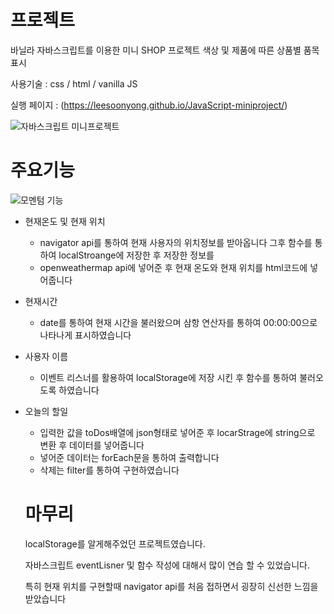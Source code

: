 
# 프로젝트
바닐라 자바스크립트를 이용한 미니 SHOP 프로젝트 색상 및 제품에 따른 상품별 품목 표시

사용기술 : css / html / vanilla JS

실행 페이지 : (https://leesoonyong.github.io/JavaScript-miniproject/)

![자바스크립트 미니프로젝트](https://user-images.githubusercontent.com/44168355/93975486-7c525d00-fdb2-11ea-9c27-1df76f9f03f6.png)




# 주요기능 

![모멘텀 기능](https://user-images.githubusercontent.com/44168355/93849987-287b4180-fce8-11ea-9701-9d92ea93afd1.png)


* 현재온도 및 현재 위치 

  * navigator api를 통하여 현재 사용자의 위치정보를 받아옵니다 그후 함수를 통하여  localStroange에 저장한 후 저장한 정보를
  * openweathermap api에 넣어준 후 현재 온도와 현재 위치를 html코드에 넣어줍니다 

* 현재시간
  
  * date를 통하여 현재 시간을 불러왔으며 삼항 연산자를 통하여 00:00:00으로 나타나게 표시하였습니다

* 사용자 이름
  * 이벤트 리스너를 활용하여 localStorage에 저장 시킨 후 함수를 통하여 불러오도록 하였습니다

* 오늘의 할일
  * 입력한 값을 toDos배열에 json형태로 넣어준 후 locarStrage에 string으로  변환 후 데이터를 넣어줍니다
  * 넣어준 데이터는 forEach문을 통하여 출력합니다 
  * 삭제는 filter를 통하여 구현하였습니다
  
  
  
  # 마무리
  
  localStorage를 알게해주었던 프로젝트였습니다.
  
  자바스크립트 eventLisner 및 함수 작성에 대해서 많이 연습 할 수 있었습니다.
  
  특히 현재 위치를 구현할때 navigator api를 처음 접하면서 굉장히 신선한 느낌을 받았습니다
  
  
  
